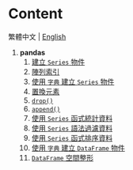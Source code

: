 # Content

繁體中文 | [English](README.md)

1. **pandas**
   1. [建立 `Series` 物件](./src/1.pandas/PRACTICE_1_pandas_01.py)
   2. [陣列索引](./src/1.pandas/PRACTICE_1_pandas_02.py)
   3. [使用 `字典` 建立 `Series` 物件](./src/1.pandas/PRACTICE_1_pandas_03.py)
   4. [置換元素](./src/1.pandas/PRACTICE_1_pandas_04.py)
   5. [`drop()`](./src/1.pandas/PRACTICE_1_pandas_05.py)
   6. [`append()`](./src/1.pandas/PRACTICE_1_pandas_06.py)
   7. [使用 `Series` 函式統計資料](./src/1.pandas/PRACTICE_1_pandas_07.py)
   8. [使用 `Series` 語法過濾資料](./src/1.pandas/PRACTICE_1_pandas_08.py)
   9. [使用 `Series` 函式排序資料](./src/1.pandas/PRACTICE_1_pandas_09.py)
   10. [使用 `字典` 建立 `DataFrame` 物件](./src/1.pandas/PRACTICE_1_pandas_10.py)
   11. [`DataFrame` 空間整形](./src/1.pandas/PRACTICE_1_pandas_11.py)
